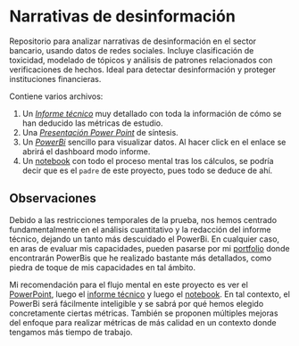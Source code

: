 # Narrativas de desinformación

Repositorio para analizar narrativas de desinformación en el sector bancario, usando datos de redes sociales. Incluye clasificación de toxicidad, modelado de tópicos y análisis de patrones relacionados con verificaciones de hechos. Ideal para detectar desinformación y proteger instituciones financieras.

Contiene varios archivos:

1. Un [*Informe técnico*](https://github.com/juantrillo1997/Narrativas-de-Desinformaci-n-Storytelling-en-el-Sector-Bancario/blob/main/Informe.pdf) muy detallado con toda la información de cómo se han deducido las métricas de estudio.
2. Una [*Presentación Power Point*](https://github.com/juantrillo1997/Narrativas-de-Desinformaci-n-Storytelling-en-el-Sector-Bancario/blob/main/Presentacion_informe.pdf) de síntesis.
3. Un [*PowerBi*](https://app.powerbi.com/links/E0ZEqbQ0yF?ctid=6b514c29-2391-4831-b774-84f35c45bf01&pbi_source=linkShare) sencillo para visualizar datos. Al hacer click en el enlace se abrirá el dashboard modo informe.
4. Un [notebook](https://github.com/juantrillo1997/Narrativas-de-Desinformaci-n-Storytelling-en-el-Sector-Bancario/blob/main/NotebookPython.ipynb) con todo el proceso mental tras los cálculos, se podría decir que es el `padre` de este proyecto, pues todo se deduce de ahí.

## Observaciones

Debido a las restricciones temporales de la prueba, nos hemos centrado fundamentalmente en el análisis cuantitativo y la redacción del informe técnico, dejando un tanto más descuidado el PowerBi. En cualquier caso, en aras de evaluar mis capacidades, pueden pasarse por mi [portfolio](https://github.com/juantrillo1997/PowerBi-projects/edit/main/README.md) donde encontrarán PowerBis que he realizado bastante más detallados, como piedra de toque de mis capacidades en tal ámbito.

Mi recomendación para el flujo mental en este proyecto es ver el [PowerPoint](https://github.com/juantrillo1997/Narrativas-de-Desinformaci-n-Storytelling-en-el-Sector-Bancario/blob/main/Presentacion_informe.pdf), luego el [informe técnico](https://github.com/juantrillo1997/Narrativas-de-Desinformaci-n-Storytelling-en-el-Sector-Bancario/blob/main/Informe.pdf) y luego el [notebook](https://github.com/juantrillo1997/Narrativas-de-Desinformaci-n-Storytelling-en-el-Sector-Bancario/blob/main/NotebookPython.ipynb). En tal contexto, el PowerBi será fácilmente inteligible y se sabrá por qué hemos elegido concretamente ciertas métricas. También se proponen múltiples mejoras del enfoque para realizar métricas de más calidad en un contexto donde tengamos más tiempo de trabajo.
